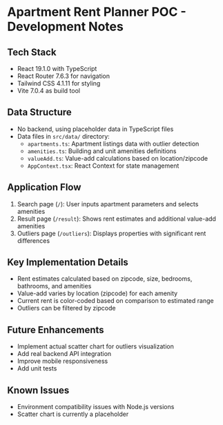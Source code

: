 # Apartment Rent Planner POC - Development Notes

## Tech Stack
- React 19.1.0 with TypeScript
- React Router 7.6.3 for navigation
- Tailwind CSS 4.1.11 for styling
- Vite 7.0.4 as build tool

## Data Structure
- No backend, using placeholder data in TypeScript files
- Data files in `src/data/` directory:
  - `apartments.ts`: Apartment listings data with outlier detection
  - `amenities.ts`: Building and unit amenities definitions
  - `valueAdd.ts`: Value-add calculations based on location/zipcode
  - `AppContext.tsx`: React Context for state management

## Application Flow
1. Search page (`/`): User inputs apartment parameters and selects amenities
2. Result page (`/result`): Shows rent estimates and additional value-add amenities
3. Outliers page (`/outliers`): Displays properties with significant rent differences

## Key Implementation Details
- Rent estimates calculated based on zipcode, size, bedrooms, bathrooms, and amenities
- Value-add varies by location (zipcode) for each amenity
- Current rent is color-coded based on comparison to estimated range
- Outliers can be filtered by zipcode

## Future Enhancements
- Implement actual scatter chart for outliers visualization
- Add real backend API integration
- Improve mobile responsiveness
- Add unit tests

## Known Issues
- Environment compatibility issues with Node.js versions
- Scatter chart is currently a placeholder

